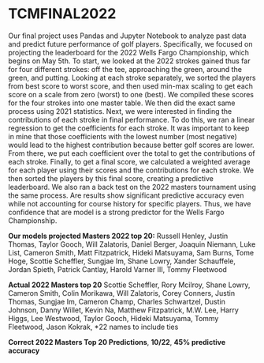 # TCMFINAL2022

Our final project uses Pandas and Jupyter Notebook to analyze past data and predict future performance of golf players. Specifically, we focused on projecting the leaderboard for the 2022 Wells Fargo Championship, which begins on May 5th. To start, we looked at the 2022 strokes gained thus far for four different strokes: off the tee, approaching the green, around the green, and putting. Looking at each stroke separately, we sorted the players from best score to worst score, and then used min-max scaling to get each score on a scale from zero (worst) to one (best). We compiled these scores for the four strokes into one master table. We then did the exact same process using 2021 statistics. Next, we were interested in finding the contributions of each stroke in final performance. To do this, we ran a linear regression to get the coefficients for each stroke. It was important to keep in mine that those coefficients with the lowest number (most negative) would lead to the highest contribution because better golf scores are lower. From there, we put each coefficient over the total to get the contributions of each stroke. Finally, to get a final score, we calculated a weighted average for each player using their scores and the contributions for each stroke. We then sorted the players by this final score, creating a predictive leaderboard. 
We also ran a back test on the 2022 masters tournament using the same process. Are results show significant predictive accuracy even while not accounting for course history for specific players. Thus, we have confidence that are model is a strong predictor for the Wells Fargo Championship.


**Our models projected Masters 2022 top 20:**
Russell Henley,
Justin Thomas,
Taylor Gooch,
Will Zalatoris,
Daniel Berger,
Joaquin Niemann,
Luke List,
Cameron Smith,
Matt Fitzpatrick,
Hideki Matsuyama,
Sam Burns,
Tome Hoge,
Scottie Scheffler,
Sungjae Im,
Shane Lowry,
Xander Schauffele,
Jordan Spieth,
Patrick Cantlay,
Harold Varner III,
Tommy Fleetwood

**Actual 2022 Masters top 20**
Scottie Scheffler,
Rory Mcilroy,
Shane Lowry,
Cameron Smith,
Colin Morikawa,
Will Zalatoris,
Corey Conners,
Justin Thomas,
Sungjae Im,
Cameron Champ,
Charles Schwartzel,
Dustin Johnson,
Danny Willet,
Kevin Na,
Matthew Fitzpatrick,
M.W. Lee,
Harry Higgs,
Lee Westwood,
Taylor Gooch,
Hideki Matsuyama,
Tommy Fleetwood,
Jason Kokrak,
*22 names to include ties

**Correct 2022 Masters Top 20 Predictions**,
**10/22**,
**45% predictive accuracy**
